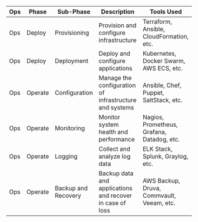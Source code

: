 

| Ops  | Phase            | Sub-Phase           | Description                                             | Tools Used                                      |
|------|-----------------|--------------------|---------------------------------------------------------|------------------------------------------------|
| Ops  | Deploy          | Provisioning        | Provision and configure infrastructure                   | Terraform, Ansible, CloudFormation, etc.       |
| Ops  | Deploy          | Deployment          | Deploy and configure applications                        | Kubernetes, Docker Swarm, AWS ECS, etc.        |
| Ops  | Operate         | Configuration       | Manage the configuration of infrastructure and systems   | Ansible, Chef, Puppet, SaltStack, etc.        |
| Ops  | Operate         | Monitoring          | Monitor system health and performance                     | Nagios, Prometheus, Grafana, Datadog, etc.     |
| Ops  | Operate         | Logging             | Collect and analyze log data                              | ELK Stack, Splunk, Graylog, etc.               |
| Ops  | Operate         | Backup and Recovery | Backup data and applications and recover in case of loss  | AWS Backup, Druva, Commvault, Veeam, etc.    